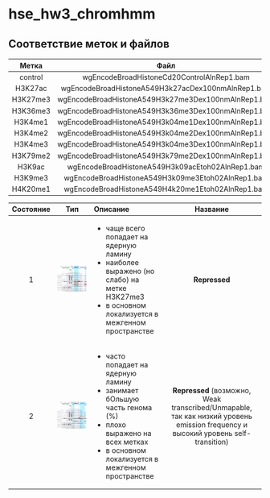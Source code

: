 # hse_hw3_chromhmm

## Соответствие меток и файлов
| Метка       | Файл                |
| :-------------: |:------------------:|
| control     | wgEncodeBroadHistoneCd20ControlAlnRep1.bam    |
| H3K27ac     | wgEncodeBroadHistoneA549H3k27acDex100nmAlnRep1.bam    |
| H3K27me3     | wgEncodeBroadHistoneA549H3k27me3Dex100nmAlnRep1.bam    |
| H3K36me3     | wgEncodeBroadHistoneA549H3k36me3Dex100nmAlnRep1.bam    |
| H3K4me1     | wgEncodeBroadHistoneA549H3k04me1Dex100nmAlnRep1.bam    |
| H3K4me2     | wgEncodeBroadHistoneA549H3k04me2Dex100nmAlnRep1.bam   |
| H3K4me3     | wgEncodeBroadHistoneA549H3k04me3Dex100nmAlnRep1.bam    |
| H3K79me2     | wgEncodeBroadHistoneA549H3k79me2Dex100nmAlnRep1.bam    |
| H3K9ac     | wgEncodeBroadHistoneA549H3k09acEtoh02AlnRep1.bam    |
| H3K9me3     | wgEncodeBroadHistoneA549H3k09me3Etoh02AlnRep1.bam    |
| H4K20me1    | wgEncodeBroadHistoneA549H4k20me1Etoh02AlnRep1.bam    |


| Состояние       |  Тип               | Описание                | Название                |
| :-------------: | :------------------: | :------------------ | :------------------: |
| 1     | ![](/data/1.png)     |  <ul><li> чаще всего попадает на ядерную ламину</li><li>наиболее выражено (но слабо) на метке H3K27me3</li><li>в основном  локализуется в межгенном пространстве</li> | **Repressed** |
| 2     | ![](/data/2.png)     |  <ul><li> часто попадает на ядерную ламину</li><li> занимает бОльшую часть генома (%)</li><li>плохо выражено на всех метках</li><li>в основном  локализуется в межгенном пространстве</li> | **Repressed** (возможно, Weak transcribed/Unmapable, так как низкий уровень emission frequency и высокий уровень self-transition) |
